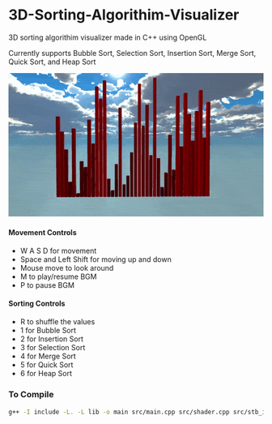 # 3D-Sorting-Algorithim-Visualizer

3D sorting algorithim visualizer made in C++ using OpenGL

Currently supports Bubble Sort, Selection Sort, Insertion Sort, Merge Sort, Quick Sort, and Heap Sort

![](https://github.com/Scrolen/3D-Sorting-Algorithim-Visualizer/blob/main/GIF.gif)

#### Movement Controls

- W A S D for movement
- Space and Left Shift for moving up and down
- Mouse move to look around
- M to play/resume BGM
- P to pause BGM
#### Sorting Controls

- R to shuffle the values
- 1 for Bubble Sort
- 2 for Insertion Sort
- 3 for Selection Sort
- 4 for Merge Sort
- 5 for Quick Sort
- 6 for Heap Sort

### To Compile

```sh
g++ -I include -L. -L lib -o main src/main.cpp src/shader.cpp src/stb_image.cpp src/glad.c -lglfw3 -lopengl32 -lgdi32 -lwinmm
```